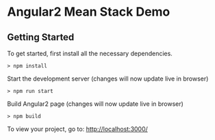 

# Angular2 Mean Stack Demo


## Getting Started

To get started, first install all the necessary dependencies.
```
> npm install
```

Start the development server (changes will now update live in browser)
```
> npm run start
```
Build Angular2 page (changes will now update live in browser)
```
> npm build
```

To view your project, go to: [http://localhost:3000/](http://localhost:3000/)

